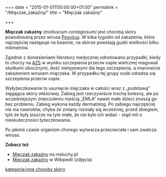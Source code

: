 +++
date = "2015-01-01T00:00:00+01:00"
permalink = "/Mięczak_zakaźny/"
title = "Mięczak zakaźny"

+++

**Mięczak zakaźny** *(molluscum contagiosum)* jest chorobą skóry powodowaną przez wirusa [Poxvirus](/atopedia/Poxvirus "wikilink"). W kilka tygodni od zakażenia, które najczęściej następuje na basenie, na skórze powstają guzki wielkości kilku milimetrów.

Zgodnie z doniesieniami literatury medycznej odnotowano przypadki, kiedy to chorzy na [AZS](/atopedia/AZS "wikilink") w wyniku szczepienia przeciw ospie wietrznej reagowali skutkami ubocznymi, dość nietypowymi dla tego szczepienia, a mianowicie zakażeniem wirusem mięczaka. W przypadku tej grupy osób odradza się szczepienia przeciw ospie.

Wyłyżeczkowanie to usunięcie mięczaka w całości wraz z „podstawą” sięgająca skóry właściwej. Zabieg jest rzeczywiście trochę bolesny, ale po wcześniejszym znieczuleniu maścią „EMLA” nawet małe dzieci znoszą go bez problemu. Zabieg wykona każdy dermatolog. Po zabiegu najczęściej nie ma nawrotów, chyba że zmiany rozsiały się wcześniej, przed zbiegiem, tyle że były jeszcze na tyle małe, że nie było ich widać - stąd mit o nieskuteczności łyżeczkowania.

Po jakimś czasie organizm chorego wytwarza przeciwciała i sam zwalcza wirusa.

**Zobacz też**

-   [Mięczak zakaźny](http://www.maluchy.pl/artykul/85) na maluchy.pl
-   [Mięczak zakaźny](/atopedia/wikipedia:Mięczak_zakaźny "wikilink") w Wikipedii (zdjęcia)

[kategoria:inne choroby skóry](/atopedia/kategoria:inne_choroby_skóry "wikilink")